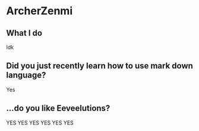 
# ArcherZenmi

## What I do
Idk

## Did you just recently learn how to use mark down language?
Yes

## ...do you like Eeveelutions?
YES YES YES YES YES YES
